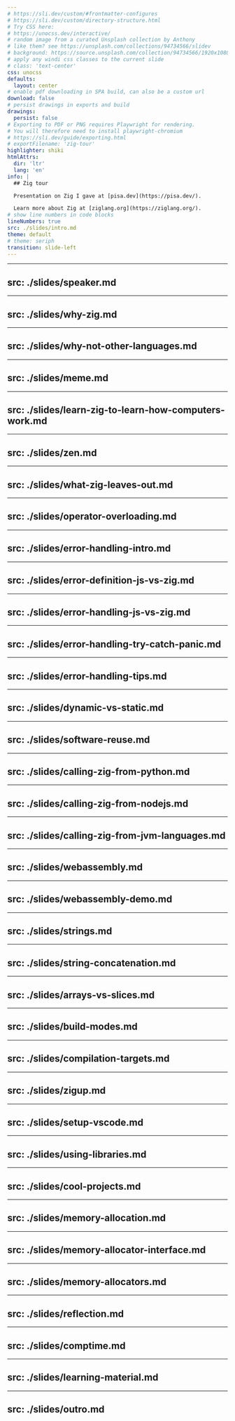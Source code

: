 ```yaml
---
# https://sli.dev/custom/#frontmatter-configures
# https://sli.dev/custom/directory-structure.html
# Try CSS here:
# https://unocss.dev/interactive/
# random image from a curated Unsplash collection by Anthony
# like them? see https://unsplash.com/collections/94734566/slidev
# background: https://source.unsplash.com/collection/94734566/1920x1080
# apply any windi css classes to the current slide
# class: 'text-center'
css: unocss
defaults:
  layout: center
# enable pdf downloading in SPA build, can also be a custom url
download: false
# persist drawings in exports and build
drawings:
  persist: false
# Exporting to PDF or PNG requires Playwright for rendering.
# You will therefore need to install playwright-chromium
# https://sli.dev/guide/exporting.html
# exportFilename: 'zig-tour'
highlighter: shiki
htmlAttrs:
  dir: 'ltr'
  lang: 'en'
info: |
  ## Zig tour

  Presentation on Zig I gave at [pisa.dev](https://pisa.dev/).

  Learn more about Zig at [ziglang.org](https://ziglang.org/).
# show line numbers in code blocks
lineNumbers: true
src: ./slides/intro.md
theme: default
# theme: seriph
transition: slide-left
---
```


---
src: ./slides/speaker.md
---

---
src: ./slides/why-zig.md
---

---
src: ./slides/why-not-other-languages.md
---

---
src: ./slides/meme.md
---

---
src: ./slides/learn-zig-to-learn-how-computers-work.md
---

---
src: ./slides/zen.md
---

---
src: ./slides/what-zig-leaves-out.md
---

---
src: ./slides/operator-overloading.md
---

---
src: ./slides/error-handling-intro.md
---

---
src: ./slides/error-definition-js-vs-zig.md
---

---
src: ./slides/error-handling-js-vs-zig.md
---

---
src: ./slides/error-handling-try-catch-panic.md
---

---
src: ./slides/error-handling-tips.md
---

---
src: ./slides/dynamic-vs-static.md
---

---
src: ./slides/software-reuse.md
---

---
src: ./slides/calling-zig-from-python.md
---

---
src: ./slides/calling-zig-from-nodejs.md
---

---
src: ./slides/calling-zig-from-jvm-languages.md
---

---
src: ./slides/webassembly.md
---

---
src: ./slides/webassembly-demo.md
---

---
src: ./slides/strings.md
---

---
src: ./slides/string-concatenation.md
---

---
src: ./slides/arrays-vs-slices.md
---

---
src: ./slides/build-modes.md
---

---
src: ./slides/compilation-targets.md
---

---
src: ./slides/zigup.md
---

---
src: ./slides/setup-vscode.md
---

---
src: ./slides/using-libraries.md
---

---
src: ./slides/cool-projects.md
---

---
src: ./slides/memory-allocation.md
---

---
src: ./slides/memory-allocator-interface.md
---

---
src: ./slides/memory-allocators.md
---

---
src: ./slides/reflection.md
---

---
src: ./slides/comptime.md
---

---
src: ./slides/learning-material.md
---

---
src: ./slides/outro.md
---